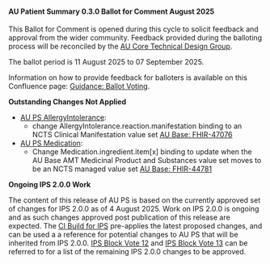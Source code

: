 <div class="note-to-balloters" markdown="1">

#### AU Patient Summary 0.3.0 Ballot for Comment August 2025

This Ballot for Comment is opened during this cycle to solicit feedback and approval from the wider community. Feedback provided during the balloting process will be reconciled by the [AU Core Technical Design Group](https://confluence.hl7.org/display/HAFWG/HL7+Australia+-+AU+Core+Technical+Design+Group+Home).

The ballot period is 11 August 2025 to 07 September 2025.

Information on how to provide feedback for balloters is available on this Confluence page: [Guidance: Ballot Voting](https://confluence.hl7.org/display/HA/Guidance%3A+Ballot+Voting).

**Outstanding Changes Not Applied**
- [AU PS AllergyIntolerance](StructureDefinition-au-ps-allergyintolerance.html):
  - change AllergyIntolerance.reaction.manifestation binding to an NCTS Clinical Manifestation value set [AU Base: FHIR-47076](https://jira.hl7.org/browse/FHIR-47076)
- [AU PS Medication](StructureDefinition-au-ps-medication.html):
  - Change Medication.ingredient.item[x] binding to update when the AU Base AMT Medicinal Product and Substances value set moves to be an NCTS managed value set [AU Base: FHIR-44781](https://jira.hl7.org/browse/FHIR-44781)

**Ongoing IPS 2.0.0 Work**

The content of this release of AU PS is based on the currently approved set of changes for IPS 2.0.0 as of 4 August 2025. Work on IPS 2.0.0 is ongoing and as such changes approved post publication of this release are expected. The [CI Build for IPS](https://build.fhir.org/ig/HL7/fhir-ips/) pre-applies the latest proposed changes, and can be used a a reference for potential changes to AU PS that will be inherited from IPS 2.0.0. [IPS Block Vote 12](https://jira.hl7.org/issues/?jql=project%20%3D%20FHIR%20AND%20Specification%20~%20%22International%20Patient%20Summary%22%20AND%20createdDate%20%3E%202023-01-01%20AND%20cf%5B11402%5D%20%3D%20Block-Vote-12) and [IPS Block Vote 13](https://jira.hl7.org/issues/?jql=project%20%3D%20FHIR%20AND%20Specification%20~%20%22International%20Patient%20Summary%22%20AND%20createdDate%20%3E%202023-01-01%20AND%20cf%5B11402%5D%20%3D%20Block-Vote-13) can be referred to for a list of the remaining IPS 2.0.0 changes to be approved.
</div><!-- note-to-balloters -->
